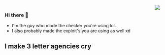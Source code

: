<img align="right" src="https://github-readme-stats.vercel.app/api/top-langs/?username=inheritably&theme=dark" />

### Hi there 👋
- I'm the guy who made the checker you're using lol.
- I also probably made the exploit's you are using as well xd


## I make 3 letter agencies cry
